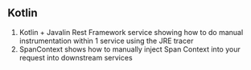 
## Kotlin
1. Kotlin + Javalin Rest Framework service showing how to do manual instrumentation within 1 service using the JRE tracer
2. SpanContext shows how to manually inject Span Context into your request into downstream services
